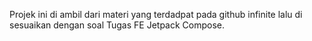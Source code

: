 Projek ini di ambil dari materi yang terdadpat pada github infinite lalu di sesuaikan dengan
soal Tugas FE Jetpack Compose.
